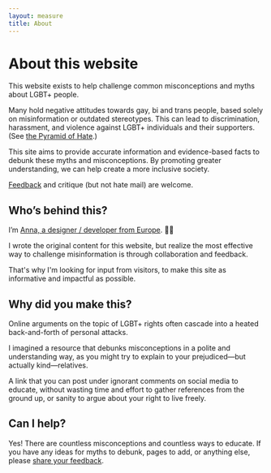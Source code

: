 ```yaml
---
layout: measure
title: About
---
```


# About this website

This website exists to help challenge common misconceptions and myths about LGBT+ people.

Many hold negative attitudes towards gay, bi and trans people, based solely on misinformation or outdated stereotypes. This can lead to discrimination, harassment, and violence against LGBT+ individuals and their supporters. (See [the Pyramid of Hate](https://www.adl.org/sites/default/files/documents/pyramid-of-hate.pdf).)

This site aims to provide accurate information and evidence-based facts to debunk these myths and misconceptions. By promoting greater understanding, we can help create a more inclusive society.

[Feedback](#) and critique (but not hate mail) are welcome.


## Who’s behind this?

I’m [Anna, a designer / developer from Europe](https://annafilou.com). 👋🏻 

I wrote the original content for this website, but realize the most effective way to challenge misinformation is through collaboration and feedback. 

That's why I'm looking for input from visitors, to make this site as informative and impactful as possible.

## Why did you make this?

Online arguments on the topic of LGBT+ rights often cascade into a heated back-and-forth of personal attacks. 

I imagined a resource that debunks misconceptions in a polite and understanding way, as you might try to explain to your prejudiced—but actually kind—relatives.

A link that you can post under ignorant comments on social media to educate, without wasting time and effort to gather references from the ground up, or sanity to argue about your right to live freely.

## Can I help?

Yes! There are countless misconceptions and countless ways to educate. If you have any ideas for myths to debunk, pages to add, or anything else, please [share your feedback]().